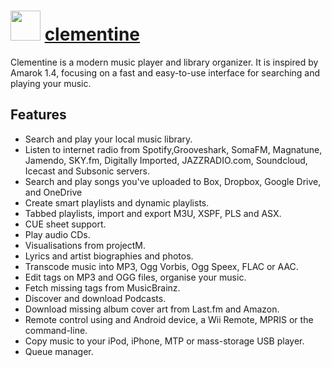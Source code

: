 ﻿# <img src="https://cdn.jsdelivr.net/gh/chocolatey/chocolatey-coreteampackages@edba4a5849ff756e767cba86641bea97ff5721fe/icons/clementine.svg" width="48" height="48"/> [clementine](https://chocolatey.org/packages/clementine)


Clementine is a modern music player and library organizer. It is inspired by Amarok 1.4, focusing on a fast and easy-to-use interface for searching and playing your music.

## Features
- Search and play your local music library.
- Listen to internet radio from Spotify,Grooveshark, SomaFM, Magnatune, Jamendo, SKY.fm, Digitally Imported, JAZZRADIO.com, Soundcloud, Icecast and Subsonic servers.
- Search and play songs you've uploaded to Box, Dropbox, Google Drive, and OneDrive
- Create smart playlists and dynamic playlists.
- Tabbed playlists, import and export M3U, XSPF, PLS and ASX.
- CUE sheet support.
- Play audio CDs.
- Visualisations from projectM.
- Lyrics and artist biographies and photos.
- Transcode music into MP3, Ogg Vorbis, Ogg Speex, FLAC or AAC.
- Edit tags on MP3 and OGG files, organise your music.
- Fetch missing tags from MusicBrainz.
- Discover and download Podcasts.
- Download missing album cover art from Last.fm and Amazon.
- Remote control using and Android device, a Wii Remote, MPRIS or the command-line.
- Copy music to your iPod, iPhone, MTP or mass-storage USB player.
- Queue manager.

